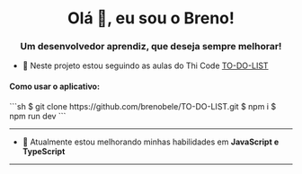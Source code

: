 <h1 align="center">Olá 👋, eu sou o Breno!</h1>
<h3 align="center">Um desenvolvedor aprendiz, que deseja sempre melhorar!</h3>

- 🔭 Neste projeto estou seguindo as aulas do Thi Code [TO-DO-LIST](https://www.youtube.com/playlist?list=PLR8JXremim5BhTIEpqbHcVkdeYE6lUaNh)

<h4>Como usar o aplicativo:</h4>
```sh
$ git clone https://github.com/brenobele/TO-DO-LIST.git
$ npm i
$ npm run dev
```

<hr />

- 🌱 Atualmente estou melhorando minhas habilidades em **JavaScript e TypeScript**

<hr />
